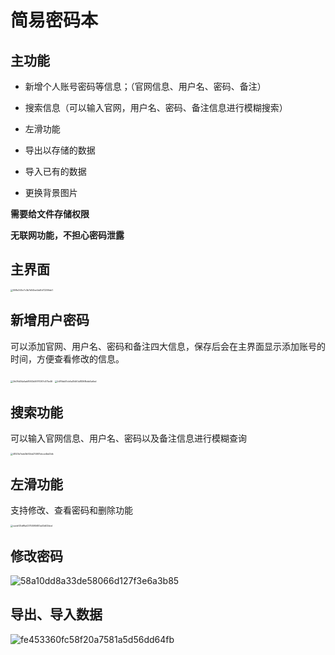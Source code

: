 # 简易密码本

## 主功能

- 新增个人账号密码等信息；（官网信息、用户名、密码、备注）
- 搜索信息（可以输入官网，用户名、密码、备注信息进行模糊搜索）
- 左滑功能

- 导出以存储的数据
- 导入已有的数据
- 更换背景图片

**需要给文件存储权限**

**无联网功能，不担心密码泄露**



## 主界面

<img src=".\README-src\558e345c7c3b7d04be4dd1d72206eb1.jpg" alt="558e345c7c3b7d04be4dd1d72206eb1" style="zoom:25%;" />

## 新增用户密码

可以添加官网、用户名、密码和备注四大信息，保存后会在主界面显示添加账号的时间，方便查看修改的信息。

<img src=".\README-src\2b08d34a5ab8592b061f1097c575e46.jpg" alt="2b08d34a5ab8592b061f1097c575e46" style="zoom:25%;" />

<img src=".\README-src\fd76bb51cb6a51d50a18368bbb0a6ed.jpg" alt="fd76bb51cb6a51d50a18368bbb0a6ed" style="zoom:25%;" />





## 搜索功能

可以输入官网信息、用户名、密码以及备注信息进行模糊查询

<img src=".\README-src\4820b7eeb3b92bb214601ebce4bd3db.jpg" alt="4820b7eeb3b92bb214601ebce4bd3db" style="zoom:25%;" />



## 左滑功能

支持修改、查看密码和删除功能

<img src=".\README-src\cacbf25df9a437555f5683a53d02bbd.jpg" alt="cacbf25df9a437555f5683a53d02bbd" style="zoom:25%;" />

## 修改密码

![58a10dd8a33de58066d127f3e6a3b85](.\README-src\58a10dd8a33de58066d127f3e6a3b85.jpg)





## 导出、导入数据

![fe453360fc58f20a7581a5d56dd64fb](.\README-src\fe453360fc58f20a7581a5d56dd64fb.jpg)